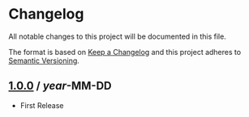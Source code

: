 ﻿# Changelog
All notable changes to this project will be documented in this file.

The format is based on [Keep a Changelog](http://keepachangelog.com/en/1.0.0/)
and this project adheres to [Semantic Versioning](http://semver.org/spec/v2.0.0.html).

## [1.0.0] / $year$-MM-DD
- First Release

[vNext]: ../../compare/1.0.0...HEAD
[1.0.0]: ../../compare/1.0.0